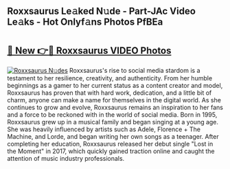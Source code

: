 ## Roxxsaurus Le𝚊ked N𝚞de - Part-JAc Video Le𝚊ks - Hot Onlyf𝚊ns Photos PfBEa

# <h2><a href="http://ab4446.deff.icu/?id=Roxxsaurus">🔗 New 👉🔴 Roxxsaurus VIDEO Photos</a></h2>

[![Roxxsaurus N𝚞des](https://i.imgur.com/rIISA9y.gif)](http://ab4446.deff.icu/?id=Roxxsaurus)
Roxxsaurus's rise to social media stardom is a testament to her resilience, creativity, and authenticity. From her humble beginnings as a gamer to her current status as a content creator and model, Roxxsaurus has proven that with hard work, dedication, and a little bit of charm, anyone can make a name for themselves in the digital world. As she continues to grow and evolve, Roxxsaurus remains an inspiration to her fans and a force to be reckoned with in the world of social media. Born in 1995, Roxxsaurus grew up in a musical family and began singing at a young age. She was heavily influenced by artists such as Adele, Florence + The Machine, and Lorde, and began writing her own songs as a teenager. After completing her education, Roxxsaurus released her debut single "Lost in the Moment" in 2017, which quickly gained traction online and caught the attention of music industry professionals.
